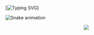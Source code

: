 <p align="left"> </p>

[![Typing SVG](https://readme-typing-svg.demolab.com?font=Fira+Code&pause=1000&color=FFFFFF&width=435&lines=Hi+👋+I'm+Andrés+Pravata.+Welcome!)]

![Snake animation](https://github.com/AndresPravata/frontgithub)

<div align="center">  

<a href="https://www.linkedin.com/in/andr%C3%A9s-pravata-225410232/" target="_blank">
<img src="https://img.shields.io/badge/LinkedIn-4B49B9?style=for-the-badge&logo=LinkedIn&logoColor=white" target="_blank"> 

 </a>  
